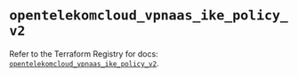 # `opentelekomcloud_vpnaas_ike_policy_v2`

Refer to the Terraform Registry for docs: [`opentelekomcloud_vpnaas_ike_policy_v2`](https://registry.terraform.io/providers/opentelekomcloud/opentelekomcloud/1.36.34/docs/resources/vpnaas_ike_policy_v2).
